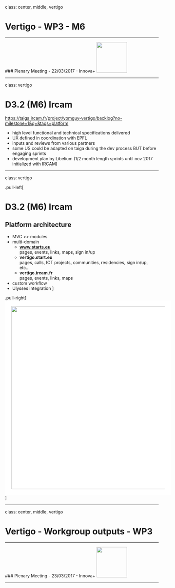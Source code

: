 class: center, middle, vertigo

# Vertigo - WP3 - M6
<hr>
### Plenary Meeting - 22/03/2017 - Innova+
<img src="img/vertigo_logo1.png" height="100px" />

---
class: vertigo

# D3.2 (M6) Ircam

https://taiga.ircam.fr/project/yomguy-vertigo/backlog?no-milestone=1&q=&tags=platform

- high level functional and technical specifications delivered
- UX defined in coordination with EPFL
- inputs and reviews from various partners
- some US could be adapted on taiga during the dev process BUT before engaging sprints
- development plan by Libelium (1/2 month length sprints until nov 2017 initialized with IRCAM)

---
class: vertigo

.pull-left[
# D3.2 (M6) Ircam

## Platform architecture

- MVC >> modules
- multi-domain
	- **www.starts.eu** <br> pages, events, links, maps, sign in/up
	- **vertigo.start.eu** <br> pages, calls, ICT projects, communities, residencies, sign in/up, etc...
	- **vertigo.ircam.fr** <br> pages, events, links, maps
- custom workflow
- Ulysses integration
]

.pull-right[
<img src="img/vertigo_starts_arch.svg" height="600px" style="background-color:white; padding:20px;" />
]

---
class: center, middle, vertigo

# Vertigo - Workgroup outputs - WP3
<hr>
### Plenary Meeting - 23/03/2017 - Innova+
<img src="img/vertigo_logo1.png" height="100px" />

---
